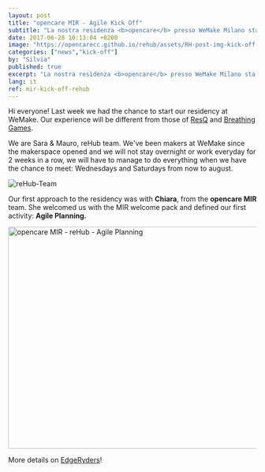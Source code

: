 ```yaml
---
layout: post
title: "opencare MIR - Agile Kick Off"
subtitle: "La nostra residenza <b>opencare</b> presso WeMake Milano sta procedendo spedita!"
date: 2017-06-28 10:13:04 +0200
image: "https://opencarecc.github.io/rehub/assets/RH-post-img-kick-off-01.jpg"
categories: ["news","kick-off"]
by: "Silvia"
published: true
excerpt: "La nostra residenza <b>opencare</b> presso WeMake Milano sta procedendo spedita!"
lang: it
ref: mir-kick-off-rehub
---
```


Hi everyone! Last week we had the chance to start our residency at WeMake. Our experience will be different from those of [ResQ](https://opencarecc.github.io/ResQ/) and [Breathing Games](https://opencarecc.github.io/breathinggames/).

We are Sara & Mauro, reHub team. We've been makers at WeMake since the makerspace opened and we will not stay overnight or work everyday for 2 weeks in a row, we will have to manage to do everything when we have the chance to meet: Wednesdays and Saturdays from now to august.

<img src="https://opencarecc.github.io/rehub/assets/RH-post-img-kick-off-02.jpg" alt="reHub-Team">

Our first approach to the residency was with <b>Chiara</b>, from the <b>opencare MIR</b> team. She welcomed us with the MIR welcome pack and defined our first activity: <b>Agile Planning.</b>

<a data-flickr-embed="true"  href="https://www.flickr.com/photos/wemake_cc/albums/72157686683848184" title="opencare MIR - reHub - Agile Planning"><img src="https://farm5.staticflickr.com/4415/37243412385_1a3e405f7a_z.jpg" width="800" height="450" alt="opencare MIR - reHub - Agile Planning"></a><script async src="//embedr.flickr.com/assets/client-code.js" charset="utf-8"></script>

More details on [EdgeRyders](https://edgeryders.eu/t/rehub---agile-kick-off-at-wemake/548)!
